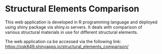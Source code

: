# Structural Elements Comparison

This web application is developed in R programming language and deployed using shiny package via shiny.io servers. It deals with comparison of various structural materials in use for different structural elements.

The web application ca be accessed via the following link: 
https://osk849.shinyapps.io/structural_elements_comparison/

